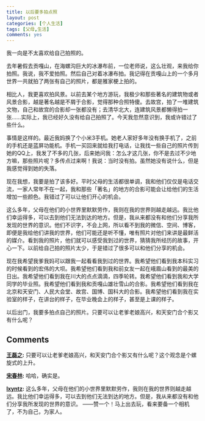 ```yaml
---
title: 以后要多拍点照
layout: post
categories: [个人生活]
tags: [父母,生活]
comments: yes
---
```


我一向是不太喜欢给自己拍照的。

去年暑假去贡嘎山，在海螺沟巨大的冰瀑布前，一位老师说，这么壮观，来我给你拍照。我说，我不爱拍照。然后自己对着冰瀑布拍。我记得在贡嘎山上的一个多月世界一共就拍了两张有自己的照片，都是雅家梗上拍的。

相比人，我更喜欢拍风景。以前去某个地方游玩，我极少和那些著名的建筑物或者风景合影，越是著名越是不屑于合影，觉得那种合照特傻。去故宫，拍了一堆建筑文物，自己和故宫的合影却一张都没有；去清华北大，连建筑风景都懒得拍一张……实际上，我已经好久没有给自己拍照了。今天我忽然意识到，我或许错过了些什么。

事情是这样的。最近我妈换了个小米3手机。她老人家好多年没有换手机了，之前的手机还是蓝屏功能机。手机一买回来就给我打电话，让我找一些自己的照片传到她的QQ上，我发了不多的几张，后来她问我：怎么才这几张，你不是去过不少地方嘛，那些照片呢？多传点过来啊！我说：当时没有拍。虽然她没有说什么，但是我感觉得到她的失落。

现在我想，我要是拍了该多好。平时父母的生活都很单调，我和他们仅仅是电话交流，一家人常年不在一起，我和那些「著名」的地方的合影可能会让给他们的生活增加一些颜色。我错过了可以让他们开心的机会。

这么多年，父母在他们的小世界里默默劳作，我则在我的世界则越走越远。我比他们幸运得多，可以去到他们无法到达的地方。但是，我从来都没有和他们分享我所发现的世界的意识。他们不识字，不会上网，所以看不到我的微信、空间、博客，即便是我给他们讲我的世界，他们可能还是听不懂，唯有照片对他们来讲是最鲜活的媒介。看到我的照片，他们就可以感受我到过的世界，猜猜我所经历的故事，开心一下。以前给自己拍的照片太少，于是错过了很多可以和他们分享的机会。

现在我希望我爹我妈可以跟我一起看看我到过的世界。我希望他们看到我本科实习的时候看到的宏伟的大坝。我希望他们看到我和前女友一起在峨眉山看到的最美的日出。我希望他们看到我在川大的点点滴滴，四季轮转。我希望他们看到我和大学同学的毕业照。我希望他们看到我和贡嘎山雄壮雪山的合影。我希望他们看到我在北京和天安门、人民大会堂、故宫、国博、国科大的合影。我希望他们看到我在实验室的样子，在讲台的样子，在毕业晚会上的样子，甚至是上课的样子。

以后出门，我要多拍点自己的照片。只要可以让老爹老娘高兴，和天安门合个影又有什么呢？

## Comments

**[王磊之](#220 "2014-05-02 09:13:27"):** 只要可以让老爹老娘高兴，和天安门合个影又有什么呢？这个观念是个螺旋式的上升。

**[宋春林](#221 "2014-05-02 12:54:45"):** 哈哈，确实是。

**[lxyntz](#298 "2014-05-19 15:58:31"):** 这么多年，父母在他们的小世界里默默劳作，我则在我的世界则越走越远。我比他们幸运得多，可以去到他们无法到达的地方。但是，我从来都没有和他们分享我所发现的世界的意识。 ——赞一个！马上出去玩，看来要备一个相机了，不为自己，为家人。

